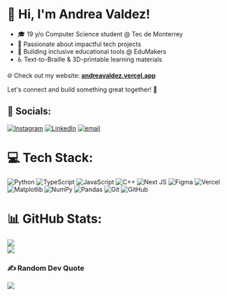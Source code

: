 # 👋 Hi, I'm Andrea Valdez!

- 🎓 19 y/o Computer Science student @ Tec de Monterrey
- 🚀 Passionate about impactful tech projects
- 🧩 Building inclusive educational tools @ EduMakers
- ♿️ Text-to-Braille & 3D-printable learning materials

🌐 Check out my website: **[andreavaldez.vercel.app](https://andreavaldez.vercel.app/)**

Let's connect and build something great together! 🚀


## 📱 Socials:
[![Instagram](https://img.shields.io/badge/Instagram-%23E4405F.svg?logo=Instagram&logoColor=white)](https://instagram.com/andrea.vldzz) [![LinkedIn](https://img.shields.io/badge/LinkedIn-%230077B5.svg?logo=linkedin&logoColor=white)](https://linkedin.com/in/andreavaldez-cs-engineer) [![email](https://img.shields.io/badge/Email-D14836?logo=gmail&logoColor=white)](mailto:valdezandrea2006@gmail.com) 

# 💻 Tech Stack:
![Python](https://img.shields.io/badge/python-3670A0?style=for-the-badge&logo=python&logoColor=ffdd54) ![TypeScript](https://img.shields.io/badge/typescript-%23007ACC.svg?style=for-the-badge&logo=typescript&logoColor=white) ![JavaScript](https://img.shields.io/badge/javascript-%23323330.svg?style=for-the-badge&logo=javascript&logoColor=%23F7DF1E) ![C++](https://img.shields.io/badge/c++-%2300599C.svg?style=for-the-badge&logo=c%2B%2B&logoColor=white) ![Next JS](https://img.shields.io/badge/Next-black?style=for-the-badge&logo=next.js&logoColor=white) ![Figma](https://img.shields.io/badge/figma-%23F24E1E.svg?style=for-the-badge&logo=figma&logoColor=white) ![Vercel](https://img.shields.io/badge/vercel-%23000000.svg?style=for-the-badge&logo=vercel&logoColor=white) ![Matplotlib](https://img.shields.io/badge/Matplotlib-%23ffffff.svg?style=for-the-badge&logo=Matplotlib&logoColor=black) ![NumPy](https://img.shields.io/badge/numpy-%23013243.svg?style=for-the-badge&logo=numpy&logoColor=white) ![Pandas](https://img.shields.io/badge/pandas-%23150458.svg?style=for-the-badge&logo=pandas&logoColor=white) ![Git](https://img.shields.io/badge/git-%23F05033.svg?style=for-the-badge&logo=git&logoColor=white) ![GitHub](https://img.shields.io/badge/github-%23121011.svg?style=for-the-badge&logo=github&logoColor=white)
# 📊 GitHub Stats:
![](https://github-readme-stats.vercel.app/api?username=andreavaldez4&theme=radical&hide_border=false&include_all_commits=false&count_private=true)<br/>
![](https://nirzak-streak-stats.vercel.app/?user=andreavaldez4&theme=radical&hide_border=false)<br/>


### ✍️ Random Dev Quote
![](https://quotes-github-readme.vercel.app/api?type=vetical&theme=radical)

<!-- Proudly created with GPRM ( https://gprm.itsvg.in ) -->




